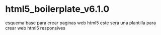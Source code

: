 # html5_boilerplate_v6.1.0
esquema base para crear paginas web html5
este sera una plantilla para crear web html5 responsives
